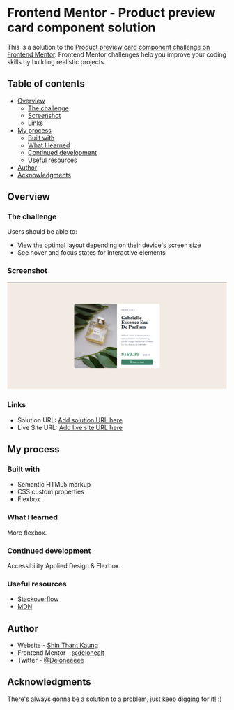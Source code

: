 # Frontend Mentor - Product preview card component solution

This is a solution to the [Product preview card component challenge on Frontend Mentor](https://www.frontendmentor.io/challenges/product-preview-card-component-GO7UmttRfa). Frontend Mentor challenges help you improve your coding skills by building realistic projects. 

## Table of contents

- [Overview](#overview)
  - [The challenge](#the-challenge)
  - [Screenshot](#screenshot)
  - [Links](#links)
- [My process](#my-process)
  - [Built with](#built-with)
  - [What I learned](#what-i-learned)
  - [Continued development](#continued-development)
  - [Useful resources](#useful-resources)
- [Author](#author)
- [Acknowledgments](#acknowledgments)

## Overview

### The challenge

Users should be able to:

- View the optimal layout depending on their device's screen size
- See hover and focus states for interactive elements

### Screenshot

![](./images/screenshot.png)

### Links

- Solution URL: [Add solution URL here](https://your-solution-url.com)
- Live Site URL: [Add live site URL here](https://your-live-site-url.com)

## My process

### Built with

- Semantic HTML5 markup
- CSS custom properties
- Flexbox

### What I learned

More flexbox.

### Continued development

Accessibility Applied Design & Flexbox.

### Useful resources

- [Stackoverflow](https://www.stackoverflow.com) 
- [MDN](https://www.developer.mozilla.org)

## Author

- Website - [Shin Thant Kaung](https://delonekg.github.io/personal-page)
- Frontend Mentor - [@delonealt](https://www.frontendmentor.io/profile/delonealt)
- Twitter - [@Deloneeeee](https://www.twitter.com/Deloneeeee)

## Acknowledgments

There's always gonna be a solution to a problem, just keep digging for it! :)
